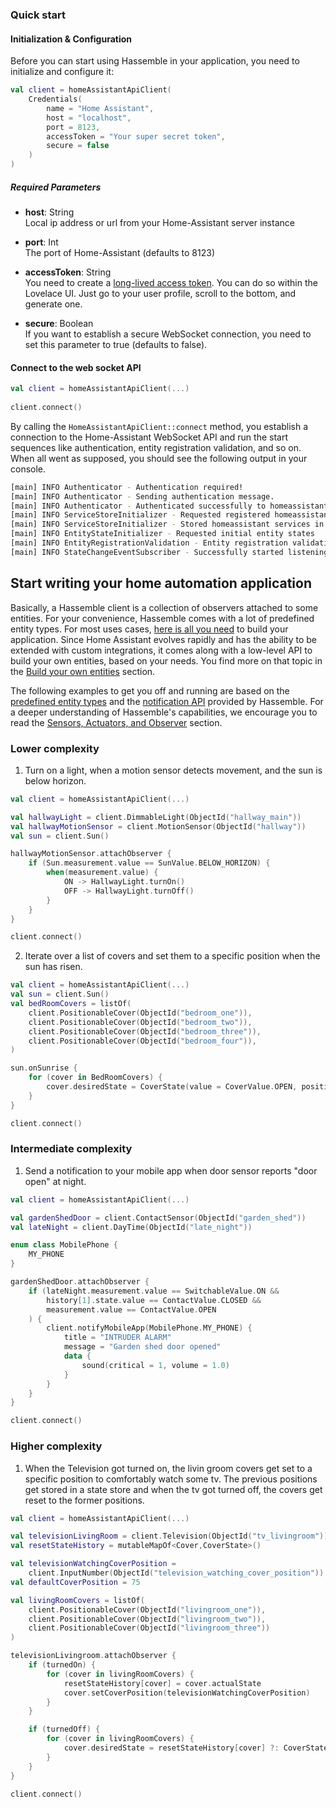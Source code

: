 ### Quick start

#### Initialization & Configuration

Before you can start using Hassemble in your application, you need to initialize and configure it:

```kotlin
val client = homeAssistantApiClient(
    Credentials(
        name = "Home Assistant",
        host = "localhost",
        port = 8123,
        accessToken = "Your super secret token",
        secure = false
    )
)
```

##### Required Parameters

- **host**: String <br> 
    Local ip address or url from your Home-Assistant server instance

- **port**: Int <br> 
    The port of Home-Assistant (defaults to 8123)

- **accessToken**: String <br> 
    You need to create a [long-lived access token](https://developers.home-assistant.io/docs/en/auth_api.html#long-lived-access-token).
    You can do so within the Lovelace UI. Just go to your user profile, scroll to the bottom, and generate one.

- **secure**: Boolean <br> 
    If you want to establish a secure WebSocket connection, you need to set this parameter to true (defaults to false).

#### Connect to the web socket API

```kotlin
val client = homeAssistantApiClient(...)
        
client.connect()
```

By calling the `HomeAssistantApiClient::connect` method, you establish a connection to the Home-Assistant WebSocket API
and run the start sequences like authentication, entity registration validation, and so on.
When all went as supposed, you should see the following output in your console. 

```bash
[main] INFO Authenticator - Authentication required!
[main] INFO Authenticator - Sending authentication message.
[main] INFO Authenticator - Authenticated successfully to homeassistant version 0.111.0
[main] INFO ServiceStoreInitializer - Requested registered homeassistant services
[main] INFO ServiceStoreInitializer - Stored homeassistant services in local service store
[main] INFO EntityStateInitializer - Requested initial entity states
[main] INFO EntityRegistrationValidation - Entity registration validation succeeded
[main] INFO StateChangeEventSubscriber - Successfully started listening to state changes
```

## Start writing your home automation application

Basically, a Hassemble client is a collection of observers attached to some entities. For your convenience, Hassemble
comes with a lot of predefined entity types. For most uses cases, [here is all you need](PredefinedEntityTypes.md) to
build your application. Since Home Assistant evolves rapidly and has the ability to be extended with custom integrations,
it comes along with a low-level API to build your own entities, based on your needs. You find more on that topic in the
[Build your own entities](BuildEntitiesFromScratch.md) section.

The following examples to get you off and running are based on the [predefined entity types](PredefinedEntityTypes.md)
and the [notification API](NotificationApi.md) provided by Hassemble.
For a deeper understanding of Hassemble's capabilities, we encourage you to read the
[Sensors, Actuators, and Observer](SensorsAndActuators.md) section.

### Lower complexity

1. Turn on a light, when a motion sensor detects movement, and the sun is below horizon.

```kotlin
val client = homeAssistantApiClient(...)

val hallwayLight = client.DimmableLight(ObjectId("hallway_main"))
val hallwayMotionSensor = client.MotionSensor(ObjectId("hallway"))
val sun = client.Sun()

hallwayMotionSensor.attachObserver {
    if (Sun.measurement.value == SunValue.BELOW_HORIZON) {
        when(measurement.value) {
            ON -> HallwayLight.turnOn()
            OFF -> HallwayLight.turnOff()
        }
    }
}

client.connect()
```

2. Iterate over a list of covers and set them to a specific position when the sun has risen.

```kotlin
val client = homeAssistantApiClient(...)
val sun = client.Sun()
val bedRoomCovers = listOf(
    client.PositionableCover(ObjectId("bedroom_one")),
    client.PositionableCover(ObjectId("bedroom_two")),
    client.PositionableCover(ObjectId("bedroom_three")),
    client.PositionableCover(ObjectId("bedroom_four")),
)

sun.onSunrise {
    for (cover in BedRoomCovers) {
        cover.desiredState = CoverState(value = CoverValue.OPEN, position = 60)
    }
}

client.connect()
```

### Intermediate complexity

1. Send a notification to your mobile app when door sensor reports "door open" at night.

```kotlin
val client = homeAssistantApiClient(...)

val gardenShedDoor = client.ContactSensor(ObjectId("garden_shed"))
val lateNight = client.DayTime(ObjectId("late_night"))

enum class MobilePhone {
    MY_PHONE
}

gardenShedDoor.attachObserver {
    if (lateNight.measurement.value == SwitchableValue.ON &&
        history[1].state.value == ContactValue.CLOSED &&
        measurement.value == ContactValue.OPEN
    ) {
        client.notifyMobileApp(MobilePhone.MY_PHONE) {
            title = "INTRUDER ALARM"
            message = "Garden shed door opened"
            data {
                sound(critical = 1, volume = 1.0)
            }
        }
    }
}

client.connect()
```

### Higher complexity

1. When the Television got turned on, the livin groom covers get set to a specific position to comfortably watch some tv.
The previous positions get stored in a state store and when the tv got turned off, the covers get reset to the former positions.

```kotlin
val client = homeAssistantApiClient(...)

val televisionLivingRoom = client.Television(ObjectId("tv_livingroom"))
val resetStateHistory = mutableMapOf<Cover,CoverState>()

val televisionWatchingCoverPosition = 
    client.InputNumber(ObjectId("television_watching_cover_position")).actualState.toInt()
val defaultCoverPosition = 75

val livingRoomCovers = listOf(
    client.PositionableCover(ObjectId("livingroom_one")),
    client.PositionableCover(ObjectId("livingroom_two")),
    client.PositionableCover(ObjectId("livingroom_three"))
)

televisionLivingroom.attachObserver {
    if (turnedOn) {
        for (cover in livingRoomCovers) {
            resetStateHistory[cover] = cover.actualState
            cover.setCoverPosition(televisionWatchingCoverPosition)
        }
    }

    if (turnedOff) {
        for (cover in livingRoomCovers) {
            cover.desiredState = resetStateHistory[cover] ?: CoverState(CoverValue.OPEN, defaultCoverPosition)
        }
    }
}

client.connect()
```
